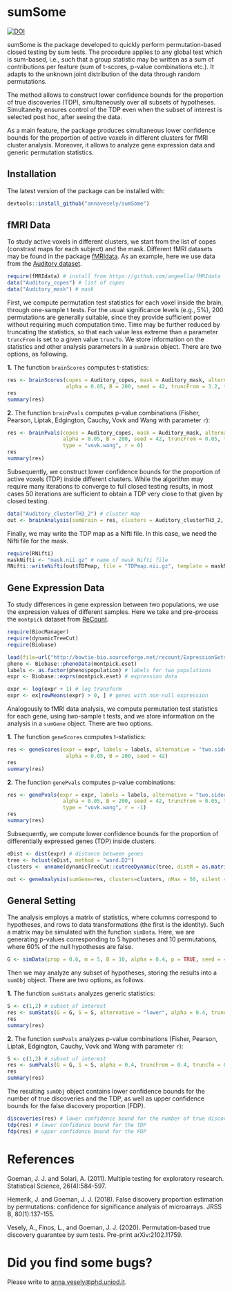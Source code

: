# sumSome
[![DOI](https://zenodo.org/badge/324800427.svg)](https://zenodo.org/badge/latestdoi/324800427)

sumSome is the package developed to quickly perform permutation-based closed testing by sum tests. The procedure applies to any global test which is sum-based, i.e., such that a group statistic may be written as a sum of contributions per feature (sum of t-scores, p-value combinations etc.). It adapts to the unknown joint distribution of the data through random permutations.

The method allows to construct lower confidence bounds for the proportion of true discoveries (TDP), simultaneously over all subsets of hypotheses. Simultaneity ensures control of the TDP even when the subset of interest is selected post hoc, after seeing the data.

As a main feature, the package produces simultaneous lower confidence bounds for the proportion of active voxels in different clusters for fMRI cluster analysis. Moreover, it allows to analyze gene expression data and generic permutation statistics.


## Installation

The latest version of the package can be installed with:

``` r
devtools::install_github("annavesely/sumSome")
```


## fMRI Data
To study active voxels in different clusters, we start from the list of copes (constrast maps for each subject) and the mask. Different fMRI datasets may be found in the package [fMRIdata](https://github.com/angeella/fMRIdata). As an example, here we use data from the [Auditory dataset](https://openneuro.org/datasets/ds000116/versions/00003).

``` r
require(fMRIdata) # install from https://github.com/angeella/fMRIdata
data("Auditory_copes") # list of copes
data("Auditory_mask") # mask
```

First, we compute permutation test statistics for each voxel inside the brain, through one-sample t tests. For the usual significance levels (e.g., 5%), 200 permutations are generally suitable, since they provide sufficient power without requiring much computation time. Time may be further reduced by truncating the statistics, so that each value less extreme than a parameter ```truncFrom``` is set to a given value ```truncTo```. We store information on the statistics and other analysis parameters in a ```sumBrain``` object. There are two options, as following.

**1.** The function ```brainScores``` computes t-statistics:

``` r
res <- brainScores(copes = Auditory_copes, mask = Auditory_mask, alternative = "two.sided",
                   alpha = 0.05, B = 200, seed = 42, truncFrom = 3.2, truncTo = 0)
res
summary(res)
```

**2.** The function ```brainPvals``` computes p-value combinations (Fisher, Pearson, Liptak, Edgington, Cauchy, Vovk and Wang with parameter ```r```):

``` r
res <- brainPvals(copes = Auditory_copes, mask = Auditory_mask, alternative = "two.sided",
                  alpha = 0.05, B = 200, seed = 42, truncFrom = 0.05, truncTo = 0.5,
                  type = "vovk.wang", r = 0)
res
summary(res)
```

Subsequently, we construct lower confidence bounds for the proportion of active voxels (TDP) inside different clusters. While the algorithm may require many iterations to converge to full closed testing results, in most cases 50 iterations are sufficient to obtain a TDP very close to that given by closed testing.

``` r
data("Auditory_clusterTH3_2") # cluster map
out <- brainAnalysis(sumBrain = res, clusters = Auditory_clusterTH3_2, nMax = 50, silent = FALSE)
```


Finally, we may write the TDP map as a Nifti file. In this case, we need the Nifti file for the mask.

``` r
require(RNifti)
maskNifti <- "mask.nii.gz" # name of mask Nifti file
RNifti::writeNifti(out$TDPmap, file = "TDPmap.nii.gz", template = maskNifti)
```


## Gene Expression Data
To study differences in gene expression between two populations, we use the expression values of different samples. Here we take and pre-process the ```montpick``` dataset from [ReCount](http://bowtie-bio.sourceforge.net/recount/index.shtml).

``` r
require(BiocManager)
require(dynamicTreeCut)
require(Biobase)

load(file=url("http://bowtie-bio.sourceforge.net/recount/ExpressionSets/montpick_eset.RData"))
pheno <- Biobase::phenoData(montpick.eset)
labels <- as.factor(pheno$population) # labels for two populations
expr <- Biobase::exprs(montpick.eset) # expression data

expr <- log(expr + 1) # log transform
expr <- ex[rowMeans(expr) > 0, ] # genes with non-null expression
```

Analogously to fMRI data analysis, we compute permutation test statistics for each gene, using two-sample t tests, and we store information on the analysis in a ```sumGene``` object. There are two options.

**1.** The function ```geneScores``` computes t-statistics:

``` r
res <- geneScores(expr = expr, labels = labels, alternative = "two.sided",
                   alpha = 0.05, B = 200, seed = 42)
res
summary(res)
```

**2.** The function ```genePvals``` computes p-value combinations:

``` r
res <- genePvals(expr = expr, labels = labels, alternative = "two.sided",
                  alpha = 0.05, B = 200, seed = 42, truncFrom = 0.05, truncTo = 0.5,
                  type = "vovk.wang", r = -1)
res
summary(res)
```

Subsequently, we compute lower confidence bounds for the proportion of differentially expressed genes (TDP) inside clusters.

``` r
eDist <- dist(expr) # distance between genes
tree <- hclust(eDist, method = "ward.D2")
clusters <- unname(dynamicTreeCut::cutreeDynamic(tree, distM = as.matrix(eDist)))

out <- geneAnalysis(sumGene=res, clusters=clusters, nMax = 50, silent = FALSE)
```



## General Setting
The analysis employs a matrix of statistics, where columns correspond to hypotheses, and rows to data transformations (the first is the identity). Such a matrix may be simulated with the function ```simData```. Here, we are generating p-values corresponding to 5 hypotheses and 10 permutations, where 60% of the null hypotheses are false.

``` r 
G <- simData(prop = 0.6, m = 5, B = 10, alpha = 0.4, p = TRUE, seed = 42)
```

Then we may analyze any subset of hypotheses, storing the results into a ```sumObj``` object. There are two options, as follows.

**1.** The function ```sumStats``` analyzes generic statistics:

``` r
S <- c(1,2) # subset of interest
res <- sumStats(G = G, S = S, alternative = "lower", alpha = 0.4, truncFrom = 0.4, truncTo = 0.5)
res
summary(res)
```

**2.** The function ```sumPvals``` analyzes p-value combinations (Fisher, Pearson, Liptak, Edgington, Cauchy, Vovk and Wang with parameter ```r```):

``` r
S <- c(1,2) # subset of interest
res <- sumPvals(G = G, S = S, alpha = 0.4, truncFrom = 0.4, truncTo = 0.5, type = "vovk.wang", r = 0)
res
summary(res)
```

The resulting ```sumObj``` object contains lower confidence bounds for the number of true discoveries and the TDP, as well as upper confidence bounds for the false discovery proportion (FDP). 

``` r
discoveries(res) # lower confidence bound for the number of true discoveries
tdp(res) # lower confidence bound for the TDP
fdp(res) # upper confidence bound for the FDP
```

# References
Goeman, J. J. and Solari, A. (2011). Multiple testing for exploratory research. Statistical Science, 26(4):584-597.

Hemerik, J. and Goeman, J. J. (2018). False discovery proportion estimation by permutations: confidence for significance analysis of microarrays. JRSS B, 80(1):137-155.

Vesely, A., Finos, L., and Goeman, J. J. (2020). Permutation-based true discovery guarantee by sum tests. Pre-print arXiv:2102.11759.

# Did you find some bugs?

Please write to anna.vesely@phd.unipd.it.

